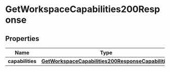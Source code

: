 

# GetWorkspaceCapabilities200Response


## Properties

| Name | Type | Description | Notes |
|------------ | ------------- | ------------- | -------------|
|**capabilities** | [**GetWorkspaceCapabilities200ResponseCapabilities**](GetWorkspaceCapabilities200ResponseCapabilities.md) |  |  [optional] |



